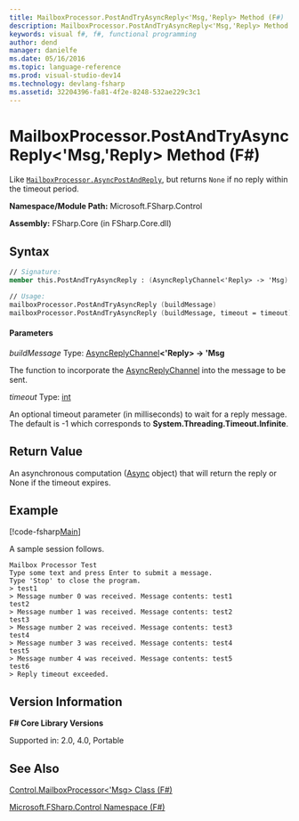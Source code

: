 ```yaml
---
title: MailboxProcessor.PostAndTryAsyncReply<'Msg,'Reply> Method (F#)
description: MailboxProcessor.PostAndTryAsyncReply<'Msg,'Reply> Method (F#)
keywords: visual f#, f#, functional programming
author: dend
manager: danielfe
ms.date: 05/16/2016
ms.topic: language-reference
ms.prod: visual-studio-dev14
ms.technology: devlang-fsharp
ms.assetid: 32204396-fa81-4f2e-8248-532ae229c3c1 
---
```


# MailboxProcessor.PostAndTryAsyncReply<'Msg,'Reply> Method (F#)

Like [`MailboxProcessor.AsyncPostAndReply`](https://msdn.microsoft.com/library/cd7d03c7-cc82-46f3-9f9a-ed689164e4a8), but returns `None` if no reply within the timeout period.

**Namespace/Module Path:** Microsoft.FSharp.Control

**Assembly:** FSharp.Core (in FSharp.Core.dll)


## Syntax

```fsharp
// Signature:
member this.PostAndTryAsyncReply : (AsyncReplyChannel<'Reply> -> 'Msg) * ?int -> Async<'Reply option>

// Usage:
mailboxProcessor.PostAndTryAsyncReply (buildMessage)
mailboxProcessor.PostAndTryAsyncReply (buildMessage, timeout = timeout)
```

#### Parameters
*buildMessage*
Type: [AsyncReplyChannel](https://msdn.microsoft.com/library/e32fd8ec-37dd-4e63-94a5-67709962d1d0)**&lt;'Reply&gt; -&gt;   'Msg**


The function to incorporate the [AsyncReplyChannel](https://msdn.microsoft.com/library/e32fd8ec-37dd-4e63-94a5-67709962d1d0) into the message to be sent.


*timeout*
Type: [int](https://msdn.microsoft.com/library/025d5455-3622-4ea5-9573-3ecbd4ee1375)


An optional timeout parameter (in milliseconds) to wait for a reply message. The default is -1 which corresponds to **System.Threading.Timeout.Infinite**.

## Return Value

An asynchronous computation ([Async](https://msdn.microsoft.com/library/03eb4d12-a01a-4565-a077-5e83f17cf6f7) object) that will return the reply or None if the timeout expires.

## Example

[!code-fsharp[Main](~samples/snippets/fsharp/mailboxprocessor/snippet19.fs)]

A sample session follows.

```
Mailbox Processor Test
Type some text and press Enter to submit a message.
Type 'Stop' to close the program.
> test1
> Message number 0 was received. Message contents: test1
test2
> Message number 1 was received. Message contents: test2
test3
> Message number 2 was received. Message contents: test3
test4
> Message number 3 was received. Message contents: test4
test5
> Message number 4 was received. Message contents: test5
test6
> Reply timeout exceeded.
```

## Version Information
**F# Core Library Versions**

Supported in: 2.0, 4.0, Portable

## See Also
[Control.MailboxProcessor&#60;'Msg&#62; Class &#40;F&#35;&#41;](Control.MailboxProcessor%5B%27Msg%5D-Class-%5BFSharp%5D.md)

[Microsoft.FSharp.Control Namespace &#40;F&#35;&#41;](Microsoft.FSharp.Control-Namespace-%5BFSharp%5D.md)